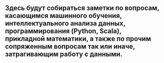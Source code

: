 ## Здесь будут собираться заметки по вопросам, касающимся машинного обучения, интеллектуального анализа данных, программирования (Python, Scala), прикладной математики, а также по прочим сопряженным вопросам так или иначе, затрагивающим работу с данными.
